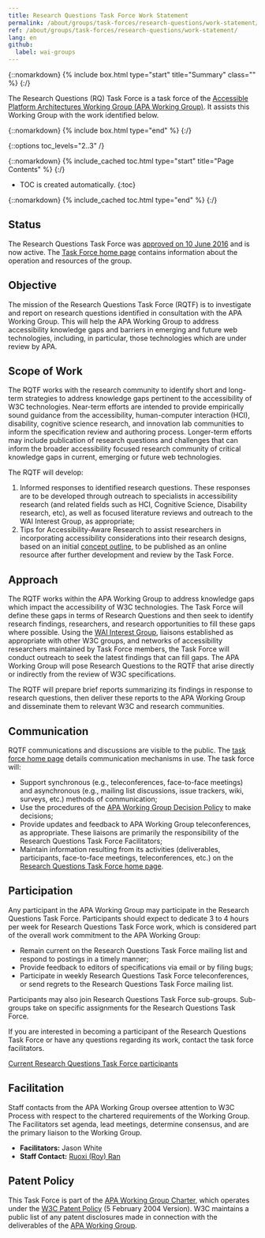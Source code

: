 ```yaml
---
title: Research Questions Task Force Work Statement
permalink: /about/groups/task-forces/research-questions/work-statement/
ref: /about/groups/task-forces/research-questions/work-statement/
lang: en
github:
  label: wai-groups
---
```


{::nomarkdown}
{% include box.html type="start" title="Summary" class="" %}
{:/}

The Research Questions (RQ) Task Force is a task force of the [Accessible Platform Architectures Working Group (APA Working Group)](/about/groups/apawg/). It assists this Working Group with the work identified below.

{::nomarkdown}
{% include box.html type="end" %}
{:/}

{::options toc_levels="2..3" /}

{::nomarkdown}
{% include_cached toc.html type="start" title="Page Contents" %}
{:/}

-   TOC is created automatically.
{:toc}

{::nomarkdown}
{% include_cached toc.html type="end" %}
{:/}

## Status

The Research Questions Task Force was [approved on 10 June 2016](https://lists.w3.org/Archives/Public/public-apa-admin/2016Jun/0007.html) and is now active. The [Task Force home page](/about/groups/task-forces/research-questions/) contains information about the operation and resources of the group.

## Objective

The mission of the Research Questions Task Force (RQTF) is to investigate and report on research questions identified in consultation with the APA Working Group. This will help the APA Working Group to address accessibility knowledge gaps and barriers in emerging and future web technologies, including, in particular, those technologies which are under review by APA.

## Scope of Work

The RQTF works with the research community to identify short and long-term strategies to address knowledge gaps pertinent to the accessibility of W3C technologies. Near-term efforts are intended to provide empirically sound guidance from the accessibility, human-computer interaction (HCI), disability, cognitive science research, and innovation lab communities to inform the specification review and authoring process. Longer-term efforts may include publication of research questions and challenges that can inform the broader accessibility focused research community of critical knowledge gaps in current, emerging or future web technologies.

The RQTF will develop:

1. Informed responses to identified research questions. These responses are to be developed through outreach to specialists in accessibility research (and related fields such as HCI, Cognitive Science, Disability research, etc), as well as focused literature reviews and outreach to the WAI Interest Group, as appropriate;
2. Tips for Accessibility-Aware Research to assist researchers in incorporating accessibility considerations into their research designs, based on an initial [concept outline](https://www.w3.org/WAI/RD/wiki/Tips_for_Accessibility-Aware_Research), to be published as an online resource after further development and review by the Task Force.

## Approach

The RQTF works within the APA Working Group to address knowledge gaps which impact the accessibility of W3C technologies. The Task Force will define these gaps in terms of Research Questions and then seek to identify research findings, researchers, and research opportunities to fill these gaps where possible. Using the [WAI Interest Group](/about/groups/waiig/), liaisons established as appropriate with other W3C groups, and networks of accessibility researchers maintained by Task Force members, the Task Force will conduct outreach to seek the latest findings that can fill gaps. The APA Working Group will pose Research Questions to the RQTF that arise directly or indirectly from the review of W3C specifications.

The RQTF will prepare brief reports summarizing its findings in response to research questions, then deliver these reports to the APA Working Group and disseminate them to relevant W3C and research communities.

## Communication

RQTF communications and discussions are visible to the public. The [task force home page](/about/groups/task-forces/research-questions/) details communication mechanisms in use. The task force will:

- Support synchronous (e.g., teleconferences, face-to-face meetings) and asynchronous (e.g., mailing list discussions, issue trackers, wiki, surveys, etc.) methods of communication;
- Use the procedures of the [APA Working Group Decision Policy](/about/groups/apawg/decision-policy/) to make decisions;
- Provide updates and feedback to APA Working Group teleconferences, as appropriate. These liaisons are primarily the responsibility of the Research Questions Task Force Facilitators;
- Maintain information resulting from its activities (deliverables, participants, face-to-face meetings, teleconferences, etc.) on the [Research Questions Task Force home page](/about/groups/task-forces/research-questions/).

## Participation

Any participant in the APA Working Group may participate in the Research Questions Task Force. Participants should expect to dedicate 3 to 4 hours per week for Research Questions Task Force work, which is considered part of the overall work commitment to the APA Working Group:

- Remain current on the Research Questions Task Force mailing list and respond to postings in a timely manner;
- Provide feedback to editors of specifications via email or by filing bugs;
- Participate in weekly Research Questions Task Force teleconferences, or send regrets to the Research Questions Task Force mailing list.

Participants may also join Research Questions Task Force sub-groups. Sub-groups take on specific assignments for the Research Questions Task Force.

If you are interested in becoming a participant of the Research Questions Task Force or have any questions regarding its work, contact the task force facilitators.

[Current Research Questions Task Force participants](https://www.w3.org/2000/09/dbwg/details?group=91497&public=1)

## Facilitation

Staff contacts from the APA Working Group oversee attention to W3C Process with respect to the chartered requirements of the Working Group. The Facilitators set agenda, lead meetings, determine consensus, and are the primary liaison to the Working Group.

- **Facilitators:** Jason White
- **Staff Contact:** [Ruoxi (Roy) Ran](https://www.w3.org/People/Roy/)

## Patent Policy

This Task Force is part of the [APA Working Group Charter](https://www.w3.org/WAI/APA/charter), which operates under the [W3C Patent Policy](https://www.w3.org/Consortium/Patent-Policy-20040205/) (5 February 2004 Version). W3C maintains a public list of any patent disclosures made in connection with the deliverables of the [APA Working Group](https://www.w3.org/2004/01/pp-impl/83907/status).
